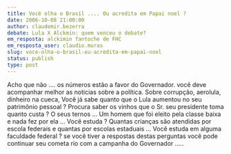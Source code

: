 ```yaml
---
title: Você olha o Brasil .... Ou acredita em Papai noel ? 
date: 2006-10-08 21:00:00
author: claudemir.bezerra
debate: Lula X Alckmin: quem venceu o debate?
em_resposta: alckimin fantoche de FHC 
em_resposta_user: claudio.muras
slug: voce-olha-o-brasil-ou-acredita-em-papai-noel
status: publish 
type: post
---
```


Acho que não .... os números estão a favor do Governador. você deve acompanhar melhor as noticias sobre a política. Sobre corrupção, aerolula, dinheiro na cueca, Você já sabe quanto que o Lula aumentou no seu patrimônio pessoal ? Procura saber os vinhos que o Sr. seu presidente toma quanto custa ? O seus ternos ... Um homem que foi eleito pela classe baixa e nada fez por ela ... Você estuda ? Quantas crianças são atendidas por escola federais e quantas por escolas estaduais ... Você estuda em alguma faculdade federal ? se você tiver a respostas destas perguntas você pode continuar seu cometa rio com a campanha do Governador .....


